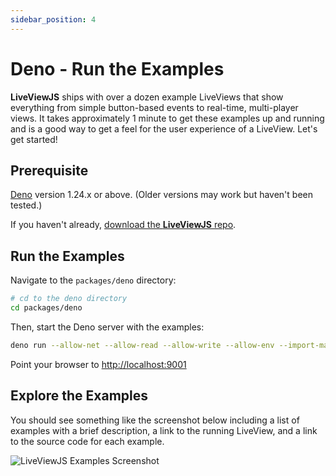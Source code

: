 ```yaml
---
sidebar_position: 4
---
```


# Deno - Run the Examples

**LiveViewJS** ships with over a dozen example LiveViews that show everything from simple button-based events to
real-time, multi-player views. It takes approximately 1 minute to get these examples up and running and is a good way to
get a feel for the user experience of a LiveView. Let's get started!

## Prerequisite

[Deno](https://deno.land/) version 1.24.x or above. (Older versions may work but haven't been tested.)

If you haven't already, [download the **LiveViewJS** repo](get-liveviewjs-repo).

## Run the Examples

Navigate to the `packages/deno` directory:

```bash
# cd to the deno directory
cd packages/deno
```

Then, start the Deno server with the examples:

```bash
deno run --allow-net --allow-read --allow-write --allow-env --import-map=import_map.json src/example/index.ts
```

Point your browser to [http://localhost:9001](http://localhost:9001)

## Explore the Examples

You should see something like the screenshot below including a list of examples with a brief description, a link to the
running LiveView, and a link to the source code for each example.

![LiveViewJS Examples Screenshot](/img/screenshots/liveviewjs_examples_rec.gif)
